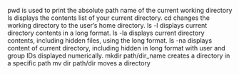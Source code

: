 pwd is used to print the absolute path name of the current working directory
ls displays the contents list of your current directory.
cd changes the working directory to the user’s home directory.
ls -l displays current directory contents in a long format.
ls -la displays current directory contents, including hidden files, using the long format.
ls -na displays content of current directory, including hidden in long format with user and group IDs displayed numerically.
mkdir path/dir_name creates a directory in a specific path
mv dir path/dir moves a directory
